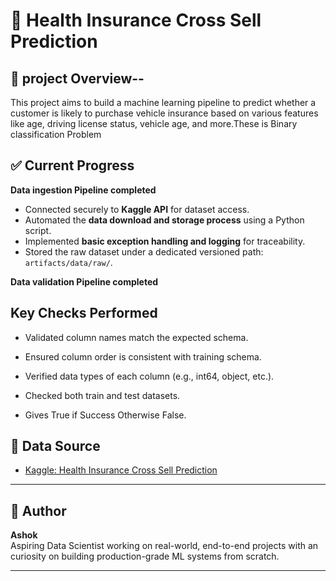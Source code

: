 # 🏥 Health Insurance Cross Sell Prediction

## 📌 project Overview--

This project aims to build a machine learning pipeline to predict whether a customer is likely to purchase vehicle insurance based on various features like age, driving license status, vehicle age, and more.These is Binary classification Problem

## ✅ Current Progress

**Data ingestion Pipeline completed** 

- Connected securely to **Kaggle API** for dataset access.
- Automated the **data download and storage process** using a Python script.
- Implemented **basic exception handling and logging** for traceability.
- Stored the raw dataset under a dedicated versioned path: `artifacts/data/raw/`.

**Data validation Pipeline completed** 

## **Key Checks Performed**

- Validated column names match the expected schema.

- Ensured column order is consistent with training schema.

- Verified data types of each column (e.g., int64, object, etc.).

- Checked both train and test datasets.

- Gives True if Success Otherwise False.

## 📂 Data Source

- [Kaggle: Health Insurance Cross Sell Prediction](https://www.kaggle.com/competitions/health-insurance-cross-sell-prediction)

---

## 👤 Author

**Ashok**  
Aspiring Data Scientist working on real-world, end-to-end projects with an  curiosity on building production-grade ML systems from scratch.

---
